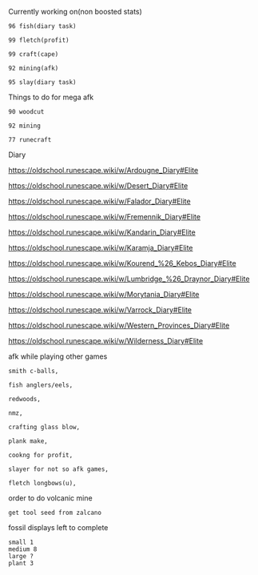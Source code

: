 Currently working on(non boosted stats)

	96 fish(diary task)
	
	99 fletch(profit)
	
	99 craft(cape)
	
	92 mining(afk)
	
	95 slay(diary task)

Things to do for mega afk
	
	90 woodcut
	
	92 mining
	
	77 runecraft
	
	
	
Diary

https://oldschool.runescape.wiki/w/Ardougne_Diary#Elite

https://oldschool.runescape.wiki/w/Desert_Diary#Elite

https://oldschool.runescape.wiki/w/Falador_Diary#Elite

https://oldschool.runescape.wiki/w/Fremennik_Diary#Elite

https://oldschool.runescape.wiki/w/Kandarin_Diary#Elite

https://oldschool.runescape.wiki/w/Karamja_Diary#Elite

https://oldschool.runescape.wiki/w/Kourend_%26_Kebos_Diary#Elite

https://oldschool.runescape.wiki/w/Lumbridge_%26_Draynor_Diary#Elite

https://oldschool.runescape.wiki/w/Morytania_Diary#Elite

https://oldschool.runescape.wiki/w/Varrock_Diary#Elite

https://oldschool.runescape.wiki/w/Western_Provinces_Diary#Elite

https://oldschool.runescape.wiki/w/Wilderness_Diary#Elite




afk while playing other games

	smith c-balls,

	fish anglers/eels,

	redwoods,

	nmz,

	crafting glass blow,

	plank make,

	cookng for profit,

	slayer for not so afk games,

	fletch longbows(u),

order to do volcanic mine

	get tool seed from zalcano
	


fossil displays left to complete

	small 1
	medium 8
	large ?
	plant 3
